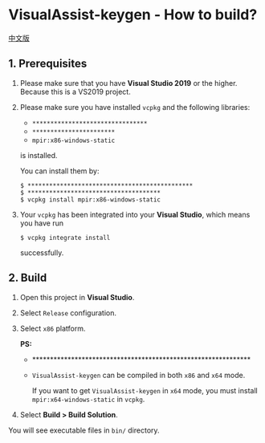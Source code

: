 # VisualAssist-keygen - How to build?

[中文版](how-to-build.zh-CN.md)

## 1. Prerequisites

1. Please make sure that you have __Visual Studio 2019__ or the higher. Because this is a VS2019 project.

2. Please make sure you have installed `vcpkg` and the following libraries:

   * `********************************`
   * `***********************`
   * `mpir:x86-windows-static`

   is installed.

   You can install them by:

   ```console
   $ **********************************************
   $ *************************************
   $ vcpkg install mpir:x86-windows-static
   ```

3. Your `vcpkg` has been integrated into your __Visual Studio__, which means you have run 

   ```console
   $ vcpkg integrate install
   ```

   successfully.

## 2. Build

1. Open this project in __Visual Studio__.

2. Select `Release` configuration. 

3. Select `x86` platform. 

   __PS:__

   * \*\*\*\*\*\*\*\*\*\*\*\*\*\*\*\*\*\*\*\*\*\*\*\*\*\*\*\*\*\*\*\*\*\*\*\*\*\*\*\*\*\*\*\*\*\*\*\*\*\*\*\*\*\*\*\*\*\*\*\*\*\*

   * `VisualAssist-keygen` can be compiled in both `x86` and `x64` mode.

     If you want to get `VisualAssist-keygen` in `x64` mode, you must install `mpir:x64-windows-static` in `vcpkg`.

4. Select __Build > Build Solution__.

You will see executable files in `bin/` directory. 

